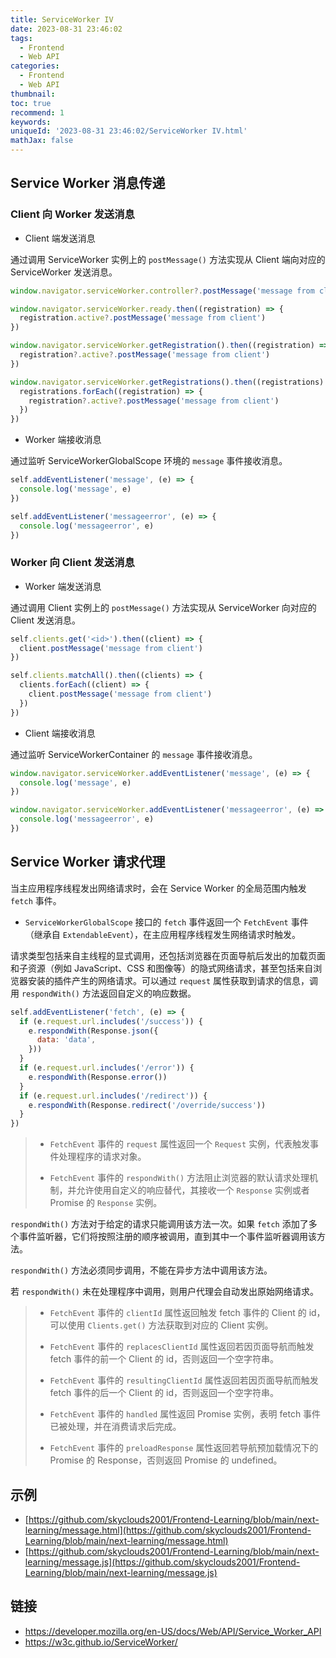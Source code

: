 ```yaml
---
title: ServiceWorker IV
date: 2023-08-31 23:46:02
tags:
  - Frontend
  - Web API
categories:
  - Frontend
  - Web API
thumbnail:
toc: true
recommend: 1
keywords:
uniqueId: '2023-08-31 23:46:02/ServiceWorker IV.html'
mathJax: false
---
```


## Service Worker 消息传递

### Client 向 Worker 发送消息

* Client 端发送消息

通过调用 ServiceWorker 实例上的 `postMessage()` 方法实现从 Client 端向对应的 ServiceWorker 发送消息。

```js
window.navigator.serviceWorker.controller?.postMessage('message from client')

window.navigator.serviceWorker.ready.then((registration) => {
  registration.active?.postMessage('message from client')
})

window.navigator.serviceWorker.getRegistration().then((registration) => {
  registration?.active?.postMessage('message from client')
})

window.navigator.serviceWorker.getRegistrations().then((registrations) => {
  registrations.forEach((registration) => {
    registration?.active?.postMessage('message from client')
  })
})
```

* Worker 端接收消息

通过监听 ServiceWorkerGlobalScope 环境的 `message` 事件接收消息。

```js
self.addEventListener('message', (e) => {
  console.log('message', e)
})

self.addEventListener('messageerror', (e) => {
  console.log('messageerror', e)
})
```

### Worker 向 Client 发送消息

* Worker 端发送消息

通过调用 Client 实例上的 `postMessage()` 方法实现从 ServiceWorker 向对应的 Client 发送消息。

```js
self.clients.get('<id>').then((client) => {
  client.postMessage('message from client')
})

self.clients.matchAll().then((clients) => {
  clients.forEach((client) => {
    client.postMessage('message from client')
  })
})
```

* Client 端接收消息

通过监听 ServiceWorkerContainer 的 `message` 事件接收消息。

```js
window.navigator.serviceWorker.addEventListener('message', (e) => {
  console.log('message', e)
})

window.navigator.serviceWorker.addEventListener('messageerror', (e) => {
  console.log('messageerror', e)
})
```

## Service Worker 请求代理

当主应用程序线程发出网络请求时，会在 Service Worker 的全局范围内触发 `fetch` 事件。

* `ServiceWorkerGlobalScope` 接口的 `fetch` 事件返回一个 `FetchEvent` 事件（继承自 `ExtendableEvent`），在主应用程序线程发生网络请求时触发。

请求类型包括来自主线程的显式调用，还包括浏览器在页面导航后发出的加载页面和子资源（例如 JavaScript、CSS 和图像等）的隐式网络请求，甚至包括来自浏览器安装的插件产生的网络请求。可以通过 `request` 属性获取到请求的信息，调用 `respondWith()` 方法返回自定义的响应数据。

```js
self.addEventListener('fetch', (e) => {
  if (e.request.url.includes('/success')) {
    e.respondWith(Response.json({
      data: 'data',
    }))
  }
  if (e.request.url.includes('/error')) {
    e.respondWith(Response.error())
  }
  if (e.request.url.includes('/redirect')) {
    e.respondWith(Response.redirect('/override/success'))
  }
})
```

> * `FetchEvent` 事件的 `request` 属性返回一个 `Request` 实例，代表触发事件处理程序的请求对象。
>
> * `FetchEvent` 事件的 `respondWith()` 方法阻止浏览器的默认请求处理机制，并允许使用自定义的响应替代，其接收一个 `Response` 实例或者 Promise 的 `Response` 实例。

`respondWith()` 方法对于给定的请求只能调用该方法一次。如果 `fetch` 添加了多个事件监听器，它们将按照注册的顺序被调用，直到其中一个事件监听器调用该方法。

`respondWith()` 方法必须同步调用，不能在异步方法中调用该方法。

若 `respondWith()` 未在处理程序中调用，则用户代理会自动发出原始网络请求。

> * `FetchEvent` 事件的 `clientId` 属性返回触发 fetch 事件的 Client 的 id，可以使用 `Clients.get()` 方法获取到对应的 Client 实例。
>
> * `FetchEvent` 事件的 `replacesClientId` 属性返回若因页面导航而触发 fetch 事件的前一个 Client 的 id，否则返回一个空字符串。
>
> * `FetchEvent` 事件的 `resultingClientId` 属性返回若因页面导航而触发 fetch 事件的后一个 Client 的 id，否则返回一个空字符串。
>
> * `FetchEvent` 事件的 `handled` 属性返回 Promise 实例，表明 fetch 事件已被处理，并在消费请求后完成。
>
> * `FetchEvent` 事件的 `preloadResponse` 属性返回若导航预加载情况下的 Promise 的 Response，否则返回 Promise 的 undefined。

## 示例

* [https://github.com/skyclouds2001/Frontend-Learning/blob/main/next-learning/message.html](https://github.com/skyclouds2001/Frontend-Learning/blob/main/next-learning/message.html)
* [https://github.com/skyclouds2001/Frontend-Learning/blob/main/next-learning/message.js](https://github.com/skyclouds2001/Frontend-Learning/blob/main/next-learning/message.js)

## 链接

* <https://developer.mozilla.org/en-US/docs/Web/API/Service_Worker_API>
* <https://w3c.github.io/ServiceWorker/>
